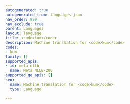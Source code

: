 ```yaml
---
autogenerated: true
autogenerated_from: languages.json
nav_order: 999
nav_exclude: true
parent: Languages
layout: language
title: <code>kum</code>
description: Machine translation for <code>kum</code>
codes:
- kum
family: []
supported_apis:
- id: meta-nllb
  name: Meta NLLB-200
supported_qe_apis: []
seo:
  name: Machine translation for <code>kum</code>
  type: Language

---
```



